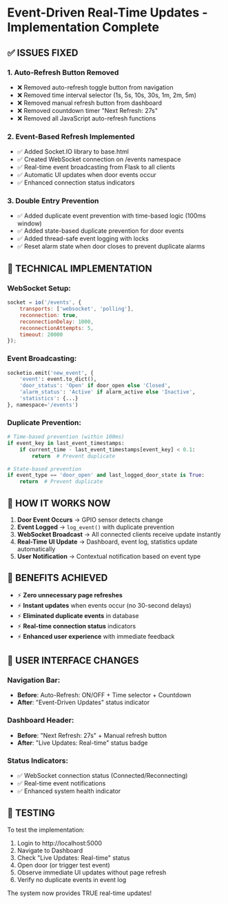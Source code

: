 # Event-Driven Real-Time Updates - Implementation Complete

## ✅ ISSUES FIXED

### 1. **Auto-Refresh Button Removed**
- ❌ Removed auto-refresh toggle button from navigation
- ❌ Removed time interval selector (1s, 5s, 10s, 30s, 1m, 2m, 5m)
- ❌ Removed manual refresh button from dashboard
- ❌ Removed countdown timer "Next Refresh: 27s"
- ❌ Removed all JavaScript auto-refresh functions

### 2. **Event-Based Refresh Implemented**
- ✅ Added Socket.IO library to base.html
- ✅ Created WebSocket connection on /events namespace
- ✅ Real-time event broadcasting from Flask to all clients
- ✅ Automatic UI updates when door events occur
- ✅ Enhanced connection status indicators

### 3. **Double Entry Prevention**
- ✅ Added duplicate event prevention with time-based logic (100ms window)
- ✅ Added state-based duplicate prevention for door events
- ✅ Added thread-safe event logging with locks
- ✅ Reset alarm state when door closes to prevent duplicate alarms

## 🔧 TECHNICAL IMPLEMENTATION

### WebSocket Setup:
```javascript
socket = io('/events', {
    transports: ['websocket', 'polling'],
    reconnection: true,
    reconnectionDelay: 1000,
    reconnectionAttempts: 5,
    timeout: 20000
});
```

### Event Broadcasting:
```python
socketio.emit('new_event', {
    'event': event.to_dict(),
    'door_status': 'Open' if door_open else 'Closed',
    'alarm_status': 'Active' if alarm_active else 'Inactive',
    'statistics': {...}
}, namespace='/events')
```

### Duplicate Prevention:
```python
# Time-based prevention (within 100ms)
if event_key in last_event_timestamps:
    if current_time - last_event_timestamps[event_key] < 0.1:
        return  # Prevent duplicate
        
# State-based prevention
if event_type == 'door_open' and last_logged_door_state is True:
    return  # Prevent duplicate
```

## 🎯 HOW IT WORKS NOW

1. **Door Event Occurs** → GPIO sensor detects change
2. **Event Logged** → `log_event()` with duplicate prevention
3. **WebSocket Broadcast** → All connected clients receive update instantly
4. **Real-Time UI Update** → Dashboard, event log, statistics update automatically
5. **User Notification** → Contextual notification based on event type

## 🎉 BENEFITS ACHIEVED

- ⚡ **Zero unnecessary page refreshes**
- ⚡ **Instant updates** when events occur (no 30-second delays)
- ⚡ **Eliminated duplicate events** in database
- ⚡ **Real-time connection status** indicators
- ⚡ **Enhanced user experience** with immediate feedback

## 📱 USER INTERFACE CHANGES

### Navigation Bar:
- **Before**: Auto-Refresh: ON/OFF + Time selector + Countdown
- **After**: "Event-Driven Updates" status indicator

### Dashboard Header:
- **Before**: "Next Refresh: 27s" + Manual refresh button  
- **After**: "Live Updates: Real-time" status badge

### Status Indicators:
- ✅ WebSocket connection status (Connected/Reconnecting)
- ✅ Real-time event notifications
- ✅ Enhanced system health indicator

## 🧪 TESTING

To test the implementation:
1. Login to http://localhost:5000
2. Navigate to Dashboard
3. Check "Live Updates: Real-time" status
4. Open door (or trigger test event)
5. Observe immediate UI updates without page refresh
6. Verify no duplicate events in event log

The system now provides TRUE real-time updates!
